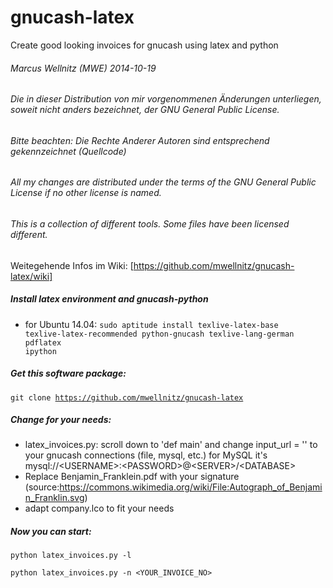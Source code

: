 gnucash-latex
=============

Create good looking invoices for gnucash using latex and python

###### Marcus Wellnitz (MWE) 2014-10-19
###### Die in dieser Distribution von mir vorgenommenen Änderungen unterliegen, soweit nicht anders bezeichnet, der GNU General Public License. 
###### Bitte beachten: Die Rechte Anderer Autoren sind entsprechend gekennzeichnet (Quellcode)
###### 
###### All my changes are distributed under the terms of the GNU General Public License if no other license is named.
###### This is a collection of different tools. Some files have been licensed different.

Weitegehende Infos im Wiki: [https://github.com/mwellnitz/gnucash-latex/wiki]

##### Install latex environment and gnucash-python
* for Ubuntu 14.04: <code>sudo aptitude install texlive-latex-base texlive-latex-recommended python-gnucash texlive-lang-german pdflatex ipython</code>

##### Get this software package:
<code>git clone https://github.com/mwellnitz/gnucash-latex</code>

##### Change for your needs:
* latex_invoices.py: scroll down to 'def main' and change input_url = '' to your gnucash connections (file, mysql, etc.) for MySQL it's mysql://\<USERNAME>:\<PASSWORD>@\<SERVER>/\<DATABASE>
* Replace Benjamin_Franklein.pdf with your signature (source:https://commons.wikimedia.org/wiki/File:Autograph_of_Benjamin_Franklin.svg)
* adapt company.lco to fit your needs

##### Now you can start:
<code>python latex_invoices.py -l</code>

<code>python latex_invoices.py -n <YOUR_INVOICE_NO></code>
